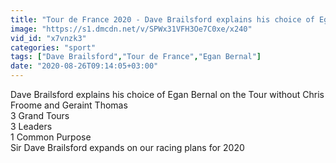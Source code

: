 ```yaml
---
title: "Tour de France 2020 - Dave Brailsford explains his choice of Egan Bernal on the Tour without Chris Froome and Geraint Thomas"
image: "https://s1.dmcdn.net/v/SPWx31VFH3Oe7C0xe/x240"
vid_id: "x7vnzk3"
categories: "sport"
tags: ["Dave Brailsford","Tour de France","Egan Bernal"]
date: "2020-08-26T09:14:05+03:00"
---
```

Dave Brailsford explains his choice of Egan Bernal on the Tour without Chris Froome and Geraint Thomas  <br>3 Grand Tours  <br>3 Leaders  <br>1 Common Purpose  <br>Sir Dave Brailsford expands on our racing plans for 2020  <br>
